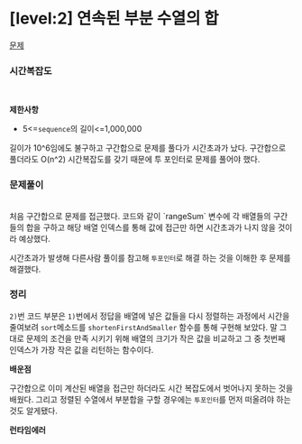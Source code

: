 # [level:2] 연속된 부분 수열의 합

[문제](https://school.programmers.co.kr/learn/courses/30/lessons/178870)

### 시간복잡도

<br>

**제한사항**

- 5<=`sequence`의 길이<=1,000,000

길이가 10^6임에도 불구하고 구간합으로 문제를 풀다가 시간초과가 났다.
구간합으로 풀더라도 O(n^2) 시간복잡도를 갖기 때문에 투 포인터로 문제를 풀어야 했다.

### 문제풀이

<br>
처음 구간합으로 문제를 접근했다. 코드와 같이 `rangeSum` 변수에 각 배열들의 구간들의 합을 구하고 해당 배열 인덱스를 통해 값에 접근만 하면 시간초과가 나지 않을 것이라 예상했다.

시간초과가 발생해 다른사람 풀이를 참고해 `투포인터`로 해결 하는 것을 이해한 후 문제를 해결했다.

### 정리

`2)`번 코드 부분은 `1)`번에서 정답을 배열에 넣은 값들을 다시 정렬하는 과정에서 시간을 줄여보려 `sort`메소드를 `shortenFirstAndSmaller` 함수를 통해 구현해 보았다. 말 그대로 문제의 조건을 만족 시키기 위해 배열의 크기가 작은 값을 비교하고 그 중 첫번째 인덱스가 가장 작은 값을 리턴하는 함수이다.
<br>

**배운점**

구간합으로 이미 계산된 배열을 접근만 하더라도 시간 복잡도에서 벗어나지 못하는 것을 배웠다. 그리고 정렬된 수열에서 부분합을 구할 경우에는 `투포인터`를 먼저 떠올려야 하는 것도 알게됐다.

**런타임에러**
